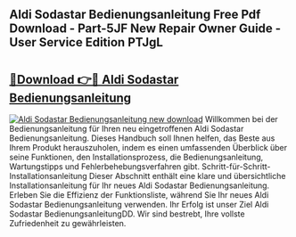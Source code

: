 ## Aldi Sodastar Bedienungsanleitung Free Pdf Download - Part-5JF New Repair Owner Guide - User Service Edition PTJgL

# <h2><a href="http://df5rwtf.blite.top/?on=Aldi+Sodastar+Bedienungsanleitung">🔗Download 👉🔴 Aldi Sodastar Bedienungsanleitung</a></h2>

[![Aldi Sodastar Bedienungsanleitung new download](https://i.imgur.com/lujVjoI.png)](http://df5rwtf.blite.top/?on=Aldi+Sodastar+Bedienungsanleitung)
Willkommen bei der Bedienungsanleitung für Ihren neu eingetroffenen Aldi Sodastar Bedienungsanleitung. Dieses Handbuch soll Ihnen helfen, das Beste aus Ihrem Produkt herauszuholen, indem es einen umfassenden Überblick über seine Funktionen, den Installationsprozess, die Bedienungsanleitung, Wartungstipps und Fehlerbehebungsverfahren gibt. Schritt-für-Schritt-Installationsanleitung Dieser Abschnitt enthält eine klare und übersichtliche Installationsanleitung für Ihr neues Aldi Sodastar Bedienungsanleitung. Erleben Sie die Effizienz der Funktionsliste, während Sie Ihr neues Aldi Sodastar Bedienungsanleitung verwenden. Ihr Erfolg ist unser Ziel Aldi Sodastar BedienungsanleitungDD. Wir sind bestrebt, Ihre vollste Zufriedenheit zu gewährleisten.
